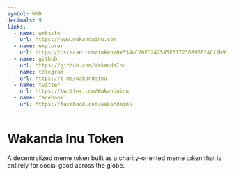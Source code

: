 ```yaml
---
symbol: WKD
decimals: 9
links:
  - name: website
    url: https://www.wakandainu.com
  - name: explorer
    url: https://bscscan.com/token/0x5344C20FD242545F31723689662AC12b9556fC3d
  - name: github
    url: https://github.com/WakandaInu
  - name: telegram
    url: https://t.me/wakandainu
  - name: twitter
    url: https://twitter.com/Wakandainu
  - name: facebook
    url: https://facebook.com/wakandainu
---
```


# Wakanda Inu Token

A decentralized meme token built as a charity-oriented meme token that is entirely for social good across the globe.
